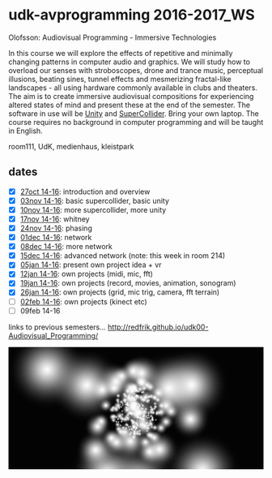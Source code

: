 udk-avprogramming 2016-2017_WS
=========================

Olofsson: Audiovisual Programming - Immersive Technologies

In this course we will explore the effects of repetitive and minimally changing patterns in computer audio and graphics. We will study how to overload our senses with stroboscopes, drone and trance music, perceptual illusions, beating sines, tunnel effects and mesmerizing fractal-like landscapes - all using hardware commonly available in clubs and theaters. The aim is to create immersive audiovisual compositions for experiencing altered states of mind and present these at the end of the semester. The software in use will be [Unity](http://unity3d.com) and [SuperCollider](http://supercollider.github.io). Bring your own laptop.
The course requires no background in computer programming and will be taught in English.

room111, UdK, medienhaus, kleistpark

dates
-----

- [x] [27oct 14-16](https://github.com/redFrik/udk16-Immersive_Technologies/tree/master/udk161027): introduction and overview
- [x] [03nov 14-16](https://github.com/redFrik/udk16-Immersive_Technologies/tree/master/udk161103): basic supercollider, basic unity
- [x] [10nov 14-16](https://github.com/redFrik/udk16-Immersive_Technologies/tree/master/udk161110): more supercollider, more unity
- [x] [17nov 14-16](https://github.com/redFrik/udk16-Immersive_Technologies/tree/master/udk161117): whitney
- [x] [24nov 14-16](https://github.com/redFrik/udk16-Immersive_Technologies/tree/master/udk161124): phasing
- [x] [01dec 14-16](https://github.com/redFrik/udk16-Immersive_Technologies/tree/master/udk161201): network
- [x] [08dec 14-16](https://github.com/redFrik/udk16-Immersive_Technologies/tree/master/udk161208): more network
- [x] [15dec 14-16](https://github.com/redFrik/udk16-Immersive_Technologies/tree/master/udk161215): advanced network (note: this week in room 214)
- [x] [05jan 14-16](https://github.com/redFrik/udk16-Immersive_Technologies/tree/master/udk170105): present own project idea + vr
- [x] [12jan 14-16](https://github.com/redFrik/udk16-Immersive_Technologies/tree/master/udk170112): own projects (midi, mic, fft)
- [x] [19jan 14-16](https://github.com/redFrik/udk16-Immersive_Technologies/tree/master/udk170119): own projects (record, movies, animation, sonogram)
- [x] [26jan 14-16](https://github.com/redFrik/udk16-Immersive_Technologies/tree/master/udk170126): own projects (grid, mic trig, camera, fft terrain)
- [ ] [02feb 14-16](https://github.com/redFrik/udk16-Immersive_Technologies/tree/master/udk170202): own projects (kinect etc)
- [ ] 09feb 14-16

links to previous semesters... <http://redfrik.github.io/udk00-Audiovisual_Programming/>

![Immersive_Technologies](Immersive_Technologies.png?raw=true "Immersive_Technologies")
